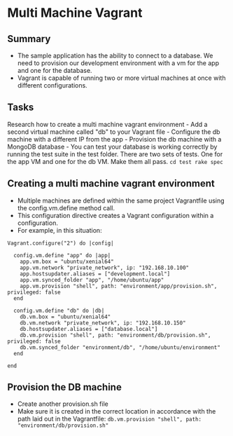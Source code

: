 # Multi Machine Vagrant

## Summary
- The sample application has the ability to connect to a database. We need to provision our development environment with a vm for the app and one for the database.
- Vagrant is capable of running two or more virtual machines at once with different configurations.

## Tasks
Research how to create a multi machine vagrant environment
	- Add a second virtual machine called "db" to your Vagrant file
	- Configure the db machine with a different IP from the app
	- Provision the db machine with a MongoDB database
	- You can test your database is working correctly by running the test suite in the test folder. There are two sets of tests. One for the app VM and one for the db VM. Make them all pass.
	``cd test rake spec``

## Creating a multi machine vagrant environment
- Multiple machines are defined within the same project Vagrantfile using the config.vm.define method call.
- This configuration directive creates a Vagrant configuration within a configuration.
- For example, in this situation:
````
Vagrant.configure("2") do |config|

  config.vm.define "app" do |app|
    app.vm.box = "ubuntu/xenial64"
    app.vm.network "private_network", ip: "192.168.10.100"
    app.hostsupdater.aliases = ["development.local"]
    app.vm.synced_folder "app", "/home/ubuntu/app"
    app.vm.provision "shell", path: "environment/app/provision.sh", privileged: false
  end

  config.vm.define "db" do |db|
    db.vm.box = "ubuntu/xenial64"
    db.vm.network "private_network", ip: "192.168.10.150"
    db.hostsupdater.aliases = ["database.local"]
    db.vm.provision "shell", path: "environment/db/provision.sh", privileged: false
    db.vm.synced_folder "environment/db", "/home/ubuntu/environment"
  end

end
````
## Provision the DB machine
- Create another provision.sh file
- Make sure it is created in the correct location in accordance with the path laid out in the Vagrantfile: `` db.vm.provision "shell", path: "environment/db/provision.sh" ``
